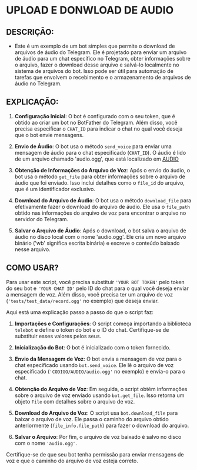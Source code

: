 # UPLOAD E DONWLOAD DE AUDIO
## DESCRIÇÃO:
- Este é um exemplo de um bot simples que permite o download de arquivos de áudio do Telegram. Ele é projetado para enviar um arquivo de áudio para um chat específico no Telegram, obter informações sobre o arquivo, fazer o download desse arquivo e salvá-lo localmente no sistema de arquivos do bot. Isso pode ser útil para automação de tarefas que envolvem o recebimento e o armazenamento de arquivos de áudio no Telegram. 

## EXPLICAÇÃO:
1. **Configuração Inicial**: O bot é configurado com o seu token, que é obtido ao criar um bot no BotFather do Telegram. Além disso, você precisa especificar o `CHAT_ID` para indicar o chat no qual você deseja que o bot envie mensagens.

2. **Envio de Áudio**: O bot usa o método `send_voice` para enviar uma mensagem de áudio para o chat especificado (`CHAT_ID`). O áudio é lido de um arquivo chamado 'audio.ogg', que está localizado em [AUDIO](CODIGO/AUDIO/audio.ogg)

3. **Obtenção de Informações do Arquivo de Voz**: Após o envio do áudio, o bot usa o método `get_file` para obter informações sobre o arquivo de áudio que foi enviado. Isso inclui detalhes como o `file_id` do arquivo, que é um identificador exclusivo.

4. **Download do Arquivo de Áudio**: O bot usa o método `download_file` para efetivamente fazer o download do arquivo de áudio. Ele usa o `file_path` obtido nas informações do arquivo de voz para encontrar o arquivo no servidor do Telegram.

5. **Salvar o Arquivo de Áudio**: Após o download, o bot salva o arquivo de áudio no disco local com o nome 'audio.ogg'. Ele cria um novo arquivo binário ('wb' significa escrita binária) e escreve o conteúdo baixado nesse arquivo.

## COMO USAR?
Para usar este script, você precisa substituir `'YOUR BOT TOKEN'` pelo token do seu bot e `'YOUR CHAT ID'` pelo ID do chat para o qual você deseja enviar a mensagem de voz. Além disso, você precisa ter um arquivo de voz (`'tests/test_data/record.ogg'` no exemplo) que deseja enviar.

Aqui está uma explicação passo a passo do que o script faz:

1. **Importações e Configurações**: O script começa importando a biblioteca `telebot` e define o token do bot e o ID do chat. Certifique-se de substituir esses valores pelos seus.

2. **Inicialização do Bot**: O bot é inicializado com o token fornecido.

3. **Envio da Mensagem de Voz**: O bot envia a mensagem de voz para o chat especificado usando `bot.send_voice`. Ele lê o arquivo de voz especificado (`'CODIGO/AUDIO/audio.ogg'` no exemplo) e envia-o para o chat.

4. **Obtenção do Arquivo de Voz**: Em seguida, o script obtém informações sobre o arquivo de voz enviado usando `bot.get_file`. Isso retorna um objeto `File` com detalhes sobre o arquivo de voz.

5. **Download do Arquivo de Voz**: O script usa `bot.download_file` para baixar o arquivo de voz. Ele passa o caminho do arquivo obtido anteriormente (`file_info.file_path`) para fazer o download do arquivo.

6. **Salvar o Arquivo**: Por fim, o arquivo de voz baixado é salvo no disco com o nome `'audio.ogg'`.

Certifique-se de que seu bot tenha permissão para enviar mensagens de voz e que o caminho do arquivo de voz esteja correto.


